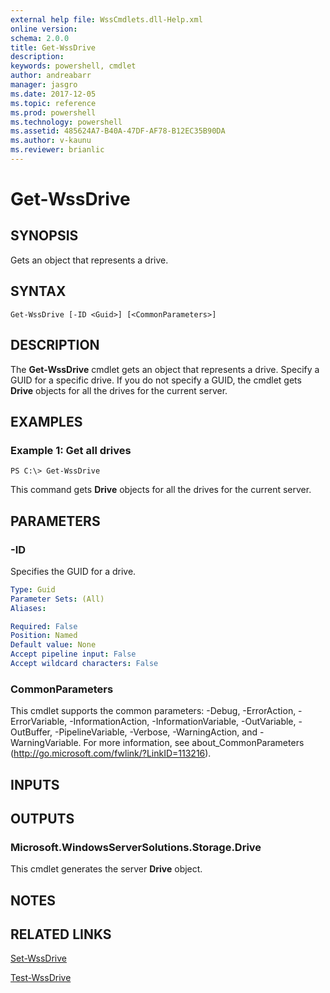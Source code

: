 ```yaml
---
external help file: WssCmdlets.dll-Help.xml
online version: 
schema: 2.0.0
title: Get-WssDrive
description: 
keywords: powershell, cmdlet
author: andreabarr
manager: jasgro
ms.date: 2017-12-05
ms.topic: reference
ms.prod: powershell
ms.technology: powershell
ms.assetid: 485624A7-B40A-47DF-AF78-B12EC35B90DA
ms.author: v-kaunu
ms.reviewer: brianlic
---
```


# Get-WssDrive

## SYNOPSIS
Gets an object that represents a drive.

## SYNTAX

```
Get-WssDrive [-ID <Guid>] [<CommonParameters>]
```

## DESCRIPTION
The **Get-WssDrive** cmdlet gets an object that represents a drive.
Specify a GUID for a specific drive.
If you do not specify a GUID, the cmdlet gets **Drive** objects for all the drives for the current server.

## EXAMPLES

### Example 1: Get all drives
```
PS C:\> Get-WssDrive
```

This command gets **Drive** objects for all the drives for the current server.

## PARAMETERS

### -ID
Specifies the GUID for a drive.

```yaml
Type: Guid
Parameter Sets: (All)
Aliases: 

Required: False
Position: Named
Default value: None
Accept pipeline input: False
Accept wildcard characters: False
```

### CommonParameters
This cmdlet supports the common parameters: -Debug, -ErrorAction, -ErrorVariable, -InformationAction, -InformationVariable, -OutVariable, -OutBuffer, -PipelineVariable, -Verbose, -WarningAction, and -WarningVariable. For more information, see about_CommonParameters (http://go.microsoft.com/fwlink/?LinkID=113216).

## INPUTS

## OUTPUTS

### Microsoft.WindowsServerSolutions.Storage.Drive
This cmdlet generates the server **Drive** object.

## NOTES

## RELATED LINKS

[Set-WssDrive](./Set-WssDrive.md)

[Test-WssDrive](./Test-WssDrive.md)

